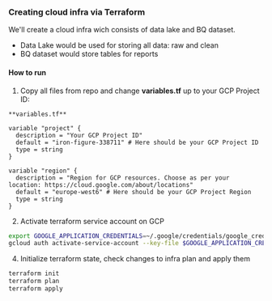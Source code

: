 ### Creating cloud infra via Terraform

We'll create a cloud infra wich consists of data lake and BQ dataset. 

- Data Lake would be used for storing all data: raw and clean
- BQ dataset would store tables for reports

#### How to run
1. Copy all files from repo and change **variables.tf** up to your GCP Project ID: 


```
**variables.tf**

variable "project" {
  description = "Your GCP Project ID"
  default = "iron-figure-338711" # Here should be your GCP Project ID
  type = string
}

variable "region" {
  description = "Region for GCP resources. Choose as per your location: https://cloud.google.com/about/locations"
  default = "europe-west6" # Here should be your GCP Project Region
  type = string
}
```
2. Activate terraform service account on GCP
```bash
export GOOGLE_APPLICATION_CREDENTIALS=~/.google/credentials/google_credentials.json
gcloud auth activate-service-account --key-file $GOOGLE_APPLICATION_CREDENTIALS
```
4. Initialize terraform state, check changes to infra plan and apply them
```bash
terraform init
terraform plan
terraform apply
```
